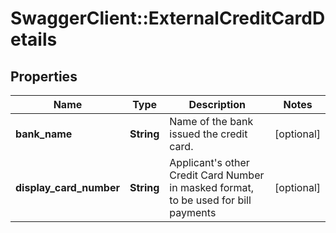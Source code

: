 # SwaggerClient::ExternalCreditCardDetails

## Properties
Name | Type | Description | Notes
------------ | ------------- | ------------- | -------------
**bank_name** | **String** | Name of the bank issued the credit card. | [optional] 
**display_card_number** | **String** | Applicant&#x27;s other Credit Card Number in masked format, to be used for bill payments | [optional] 

